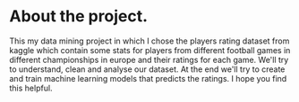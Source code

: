 <h1>About the project.</h1>
This my data mining project in which I chose the players rating dataset from kaggle which contain some stats for players from different football games in 
different championships in europe and their ratings for each game.
We'll try to understand, clean and analyse our dataset.
At the end we'll try to create and train machine learning models that predicts the ratings.
I hope you find this helpful.
